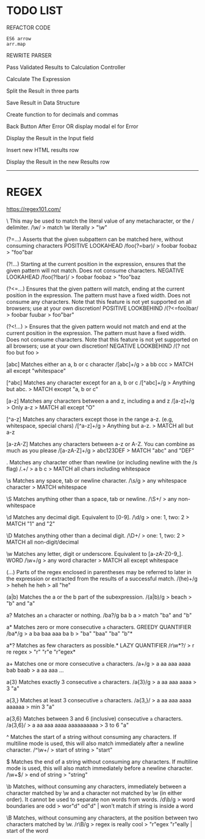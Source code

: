 # TODO LIST

REFACTOR CODE
    
    ES6 arrow
    arr.map

<!-- INTEGRATE MATH.JS -->

REWRITE PARSER

<!-- Identify Design Pattern -->

<!-- Add Button Values -->

<!-- Add Event Handler - Input -->

<!-- Display Values on Click -->

<!-- Save Expression to Data Structure -->

<!-- Add Event Handler - Operators -->

<!-- Apply Regex Validation to the Expression -->

Pass Validated Results to Calculation Controller

Calculate The Expression

Split the Result in three parts

Save Result in Data Structure

Create function to for decimals and commas

Back Button After Error OR display modal el for Error

Display the Result in the Input field

Insert new HTML results row

Display the Result in the new Results row

---

# REGEX

https://regex101.com/

\           This may be used to match the literal value of any metacharacter, or the / delimiter.
                /\\w/ > match \w literally > "\w"

(?=...)     Asserts that the given subpattern can be matched here, without consuming characters
                POSITIVE LOOKAHEAD
                /foo(?=bar)/ > foobar foobaz > "foo"bar

(?!...)     Starting at the current position in the expression, ensures that the given pattern will not match. Does not consume characters.
                NEGATIVE LOOKAHEAD
                /foo(?!bar)/ > foobar foobaz > "foo"baz

(?<=...)    Ensures that the given pattern will match, ending at the current position in the expression. The pattern must have a fixed width. Does not consume any characters.
            Note that this feature is not yet supported on all browsers; use at your own discretion!
                POSITIVE LOOKBEHIND
                /(?<=foo)bar/ > foobar fuubar > foo"bar"

(?<!...) >  Ensures that the given pattern would not match and end at the current position in the expression. The pattern must have a fixed width. Does not consume characters.
            Note that this feature is not yet supported on all browsers; use at your own discretion!
                NEGATIVE LOOKBEHIND
                /(?<!not )foo/ > not foo but foo > 

[abc]       Matches either an a, b or c character
                /[abc]+/g > a bb ccc > MATCH all except "whitespace"

[^abc]      Matches any character except for an a, b or c
                /[^abc]+/g > Anything but abc. > MATCH except "a, b or c"

[a-z]       Matches any characters between a and z, including a and z
                /[a-z]+/g > Only a-z > MATCH all except "O"

[^a-z]      Matches any characters except those in the range a-z. (e.g, whitespace, special chars)
                /[^a-z]+/g > Anything but a-z. > MATCH all but a-z

[a-zA-Z]    Matches any characters between a-z or A-Z. You can combine as much as you please
                /[a-zA-Z]+/g > abc123DEF > MATCH "abc" and "DEF"

.           Matches any character other than newline (or including newline with the /s flag)
                /.+/ > a b c > MATCH all chars including whitespace

\s          Matches any space, tab or newline character.
                /\s/g > any whitespace character > MATCH whitespace

\S          Matches anything other than a space, tab or newline.
                /\S+/ > any non-whitespace

\d          Matches any decimal digit. Equivalent to [0-9].
                /\d/g > one: 1, two: 2 > MATCH "1" and "2"

\D          Matches anything other than a decimal digit.
                /\D+/ > one: 1, two: 2 > MATCH all non-digit/decimal

\w          Matches any letter, digit or underscore. Equivalent to [a-zA-Z0-9_].
                WORD
                /\w+/g > any word character > MATCH all except whitespace

(...)       Parts of the regex enclosed in parentheses may be referred to later in the expression or extracted from the results of a successful match.
                /(he)+/g > heheh he heh > all "he"

(a|b)       Matches the a or the b part of the subexpression.
                /(a|b)/g > beach > "b" and "a"

a?          Matches an `a` character or nothing.
                /ba?/g ba b a > match "ba" and "b"

a*          Matches zero or more consecutive `a` characters.
                GREEDY QUANTIFIER
                /ba*/g > a ba baa aaa ba b > "ba" "baa" "ba" "b"*

a*?         Matches as few characters as possible.*
                LAZY QUANTIFIER
                /r\w*?/ > r re regex > "r" "r"e "r"egex*

a+          Matches one or more consecutive `a` characters.
                /a+/g > a aa aaa aaaa bab baab > a aa aaa ...

a{3}        Matches exactly 3 consecutive `a` characters.
                /a{3}/g > a aa aaa aaaa > 3 "a"

a{3,}       Matches at least 3 consecutive `a` characters.
                /a{3,}/ > a aa aaa aaaa aaaaaa > min 3 "a"

a{3,6}      Matches between 3 and 6 (inclusive) consecutive `a` characters.
                /a{3,6}/ > a aa aaa aaaa aaaaaaaaaa > 3 to 6 "a"

^           Matches the start of a string without consuming any characters. If multiline mode is used, this will also match immediately after a newline character.
                /^\w+/ > start of string > "start"

$           Matches the end of a string without consuming any characters. If multiline mode is used, this will also match immediately before a newline character.
                /\w+$/ > end of string > "string"

\b          Matches, without consuming any characters, immediately between a character matched by \w and a character not matched by \w (in either order). It cannot be used to separate non words from words.
                /d\b/g > word boundaries are odd > wor"d" od"d" | won't match if string is inside a word

\B          Matches, without consuming any characters, at the position between two characters matched by \w.
                /r\B/g > regex is really cool > "r"egex "r"eally | start of the word